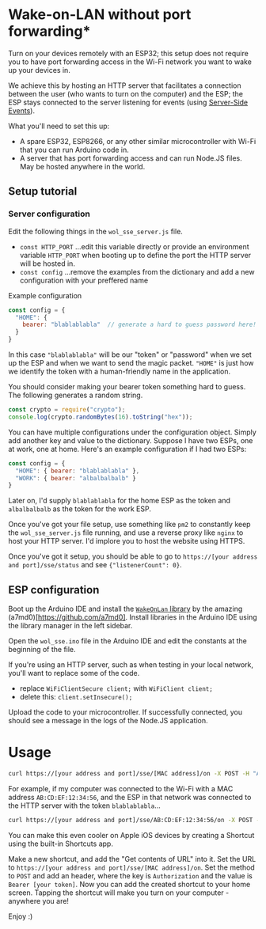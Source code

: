 # Wake-on-LAN without port forwarding*

Turn on your devices remotely with an ESP32; this setup does not require you
to have port forwarding access in the Wi-Fi network you want to wake up
your devices in.

We achieve this by hosting an HTTP server that facilitates a connection
between the user (who wants to turn on the computer) and the ESP;
the ESP stays connected to the server listening for events
(using [Server-Side Events](https://en.wikipedia.org/wiki/Server-sent_events)).

What you'll need to set this up:
- A spare ESP32, ESP8266, or any other similar microcontroller with Wi-Fi that you can run Arduino code in.
- A server that has port forwarding access and can run Node.JS files. May be hosted anywhere in the world.

## Setup tutorial
### Server configuration
Edit the following things in the `wol_sse_server.js` file.
- `const HTTP_PORT` ...edit this variable directly or provide an environment variable `HTTP_PORT` when booting up to define the port the HTTP server will be hosted in.
- `const config` ...remove the examples from the dictionary and add a new configuration with your preffered name

Example configuration
```js
const config = {
  "HOME": {
    bearer: "blablablabla"  // generate a hard to guess password here!
  }
}
```

In this case `"blablablabla"` will be our "token" or "password"
when we set up the ESP and when we want to send the magic packet.
`"HOME"` is just how we identify the token with a human-friendly name in the application.

You should consider making your bearer token something hard to guess.
The following generates a random string.

```js
const crypto = require("crypto");
console.log(crypto.randomBytes(16).toString("hex"));
```

You can have multiple configurations under the configuration object.
Simply add another key and value to the dictionary. Suppose I have two ESPs,
one at work, one at home. Here's an example configuration if I had two ESPs:
```js
const config = {
  "HOME": { bearer: "blablablabla" },
  "WORK": { bearer: "albalbalbalb" }
}
```

Later on, I'd supply `blablablabla` for the home ESP as the token and
`albalbalbalb` as the token for the work ESP.

Once you've got your file setup, use something like `pm2` to constantly
keep the `wol_sse_server.js` file running, and use a reverse proxy like `nginx`
to host your HTTP server. I'd implore you to host the website using HTTPS.

Once you've got it setup, you should be able to go to `https://[your address and port]/sse/status`
and see `{"listenerCount": 0}`.

## ESP configuration

Boot up the Arduino IDE and install the [`WakeOnLan` library](https://github.com/a7md0/WakeOnLan) by the amazing (a7md0)[https://github.com/a7md0].
Install libraries in the Arduino IDE using the library manager in the left sidebar.

Open the `wol_sse.ino` file in the Arduino IDE and edit the constants at the beginning of the file.

If you're using an HTTP server, such as when testing in your local network, you'll want to replace some of the code.
- replace `WiFiClientSecure client;` with `WiFiClient client;`
- delete this: `client.setInsecure();`

Upload the code to your microcontroller. If successfully connected, you should see a message in the logs of the Node.JS application.

# Usage

```sh
curl https://[your address and port]/sse/[MAC address]/on -X POST -H "Authorization: Bearer [your token]
```

For example, if my computer was connected to the Wi-Fi with a MAC address `AB:CD:EF:12:34:56`,
and the ESP in that network was connected to the HTTP server with the token `blablablabla`...

```sh
curl https://[your address and port]/sse/AB:CD:EF:12:34:56/on -X POST -H "Authorization: Bearer blablablabla"
```

You can make this even cooler on Apple iOS devices by creating a Shortcut using the built-in Shortcuts app.

Make a new shortcut, and add the "Get contents of URL" into it.
Set the URL to `https://[your address and port]/sse/[MAC address]/on`.
Set the method to `POST` and add an header,
where the key is `Authorization` and the value is `Bearer [your token]`.
Now you can add the created shortcut to your home screen.
Tapping the shortcut will make you turn on your computer - anywhere you are!

Enjoy :)
